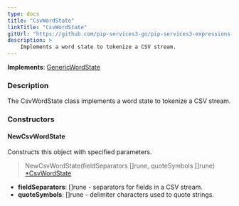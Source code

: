 ```yaml
---
type: docs
title: "CsvWordState"
linkTitle: "CsvWordState"
gitUrl: "https://github.com/pip-services3-go/pip-services3-expressions-go"
description: > 
    Implements a word state to tokenize a CSV stream.
---
```


**Implements**: [GenericWordState](../../tokenizers/generic/generic_word_state)

### Description

The CsvWordState class implements a word state to tokenize a CSV stream.

### Constructors

#### NewCsvWordState
Constructs this object with specified parameters.

> NewCsvWordState(fieldSeparators []rune, quoteSymbols []rune) [*CsvWordState]()

- **fieldSeparators**: []rune - separators for fields in a CSV stream.
- **quoteSymbols**: []rune - delimiter characters used to quote strings.
